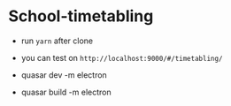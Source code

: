 # School-timetabling

- run `yarn` after clone

- you can test on `http://localhost:9000/#/timetabling/`

- quasar dev -m electron
- quasar build -m electron
